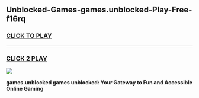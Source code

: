 
## Unblocked-Games-games.unblocked-Play-Free-f16rq
<h3>
<a href="https://premium76.site?title=games.unblocked&ref=10A">CLICK TO PLAY</a></h3>
<hr>

<h3>
<a href="https://premium76.site?title=games.unblocked&ref=10A">CLICK 2 PLAY</a>
  
</h3>

<a href="https://premium76.site?title=games.unblocked&ref=10A"><img src="https://clearcache.store/games.png"></a>


**games.unblocked games unblocked: Your Gateway to Fun and Accessible Online Gaming**
